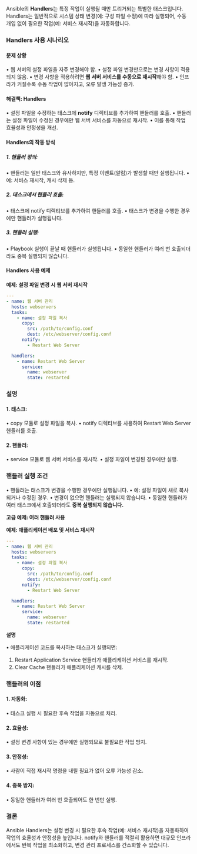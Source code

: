 
Ansible의 **Handlers**는 특정 작업이 실행될 때만 트리거되는 특별한 태스크입니다. Handlers는 일반적으로 시스템 상태 변경(예: 구성 파일 수정)에 따라 실행되어, 수동 개입 없이 필요한 작업(예: 서비스 재시작)을 자동화합니다.

### **Handlers 사용 시나리오**

#### **문제 상황**

• 웹 서버의 설정 파일을 자주 변경해야 함.
• 설정 파일 변경만으로는 변경 사항이 적용되지 않음.
• 변경 사항을 적용하려면 **웹 서버 서비스를 수동으로 재시작**해야 함.
• 인프라가 커질수록 수동 작업이 많아지고, 오류 발생 가능성 증가.

#### **해결책: Handlers**

• 설정 파일을 수정하는 태스크에 **notify** 디렉티브를 추가하여 핸들러를 호출.
• 핸들러는 설정 파일이 수정된 경우에만 웹 서버 서비스를 자동으로 재시작.
• 이를 통해 작업 효율성과 안정성을 개선.

#### **Handlers의 작동 방식**

##### 1. **핸들러 정의**:

• 핸들러는 일반 태스크와 유사하지만, 특정 이벤트(알림)가 발생할 때만 실행됩니다.
• 예: 서비스 재시작, 캐시 삭제 등.

##### 2. **태스크에서 핸들러 호출**:

• 태스크에 notify 디렉티브를 추가하여 핸들러를 호출.
• 태스크가 변경을 수행한 경우에만 핸들러가 실행됩니다.

##### 3. **핸들러 실행**:

• Playbook 실행이 끝날 때 핸들러가 실행됩니다.
• 동일한 핸들러가 여러 번 호출되더라도 중복 실행되지 않습니다.

#### **Handlers 사용 예제**

**예제: 설정 파일 변경 시 웹 서버 재시작**

```yaml
---
- name: 웹 서버 관리
  hosts: webservers
  tasks:
    - name: 설정 파일 복사
      copy:
        src: /path/to/config.conf
        dest: /etc/webserver/config.conf
      notify:
        - Restart Web Server

  handlers:
    - name: Restart Web Server
      service:
        name: webserver
        state: restarted
```

### **설명**

#### 1. **태스크**:

• copy 모듈로 설정 파일을 복사.
• notify 디렉티브를 사용하여 Restart Web Server 핸들러를 호출.

#### 2. **핸들러**:

• service 모듈로 웹 서버 서비스를 재시작.
• 설정 파일이 변경된 경우에만 실행.

### **핸들러 실행 조건**

• 핸들러는 태스크가 변경을 수행한 경우에만 실행됩니다.
• 예: 설정 파일이 새로 복사되거나 수정된 경우.
• 변경이 없으면 핸들러는 실행되지 않습니다.
• 동일한 핸들러가 여러 태스크에서 호출되더라도 **중복 실행되지 않습니다.**

**고급 예제: 여러 핸들러 사용**

**예제: 애플리케이션 배포 및 서비스 재시작**

```yaml
---
- name: 웹 서버 관리
  hosts: webservers
  tasks:
    - name: 설정 파일 복사
      copy:
        src: /path/to/config.conf
        dest: /etc/webserver/config.conf
      notify:
        - Restart Web Server

  handlers:
    - name: Restart Web Server
      service:
        name: webserver
        state: restarted
```

**설명**

• 애플리케이션 코드를 복사하는 태스크가 실행되면:

1. Restart Application Service 핸들러가 애플리케이션 서비스를 재시작.
2. Clear Cache 핸들러가 애플리케이션 캐시를 삭제.

  

### **핸들러의 이점**

#### 1. **자동화**:

• 태스크 실행 시 필요한 후속 작업을 자동으로 처리.
#### 2. **효율성**:

• 설정 변경 사항이 있는 경우에만 실행되므로 불필요한 작업 방지.
#### 3. **안정성**:

• 사람이 직접 재시작 명령을 내릴 필요가 없어 오류 가능성 감소.
#### 4. **중복 방지**:

• 동일한 핸들러가 여러 번 호출되어도 한 번만 실행.

### **결론**

Ansible Handlers는 설정 변경 시 필요한 후속 작업(예: 서비스 재시작)을 자동화하여 작업의 효율성과 안정성을 높입니다. notify와 핸들러를 적절히 활용하면 대규모 인프라에서도 반복 작업을 최소화하고, 변경 관리 프로세스를 간소화할 수 있습니다. 
